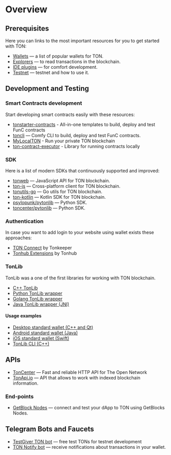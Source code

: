 # Overview

## Prerequisites

Here you can links to the most important resources for you to get started with TON:

- [Wallets](https://ton.org/wallets) — a list of popular wallets for TON.
- [Explorers](https://ton.app/explorers) — to read transactions in the blockchain.
- [IDE plugins](/tools/ide-plugins) — for comfort development.
- [Testnet](/tools/testnet/) — testnet and how to use it.


## Development and Testing

### Smart Contracts development

Start developing smart contracts easily with these resources:

  * [tonstarter-contracts](https://github.com/ton-defi-org/tonstarter-contracts) - All-in-one templates to build, deploy and test FunC contracts
  * [toncli](https://github.com/disintar/toncli) — Comfy CLI to build, deploy and test FunC contracts.
  * [MyLocalTON](/develop/nodes/local-ton.md) - Run your private TON blockchain
  * [ton-contract-executor](https://github.com/Naltox/ton-contract-executor) - Library for running contracts locally

### SDK

Here is a list of modern SDKs that continuously supported and improved:

* [tonweb](https://github.com/toncenter/tonweb) — JavaScript API for TON blockchain.
* [ton-js](https://github.com/tonwhales/ton) — Cross-platform client for TON blockchain.
* [tonutils-go](https://github.com/xssnick/tonutils-go) — Go utils for TON blockchain.
* [ton-kotlin](https://github.com/andreypfau/ton-kotlin) — Kotlin SDK for TON blockchain.
* [psylopunk/pytonlib](https://github.com/psylopunk/pytonlib) — Python SDK.
* [toncenter/pytonlib](https://github.com/toncenter/pytonlib) — Python SDK.

### Authentication

In case you want to add login to your website using wallet exists these approaches:

* [TON Connect](https://github.com/tonkeeper/ton-connect/blob/main/TonConnectSpecification.md) by Tonkeeper
* [Tonhub Extensions](https://developers.tonhub.com/docs/apps) by Tonhub


### TonLib

TonLib was a one of the first libraries for working with TON blockchain.


* [C++ TonLib](https://github.com/ton-blockchain/ton/tree/master/example/cpp)
* [Python TonLib wrapper](https://github.com/toncenter/pytonlib)
* [Golang TonLib wrapper](https://github.com/ton-blockchain/tonlib-go)
* [Java TonLib wrapper (JNI)](https://github.com/ton-blockchain/tonlib-java)

#### Usage examples

* [Desktop standard wallet (C++ and Qt)](https://github.com/newton-blockchain/wallet-desktop)
* [Android standard wallet (Java)](https://github.com/trm-dev/wallet-android)
* [iOS standard wallet (Swift)](https://github.com/trm-dev/wallet-ios)
* [TonLib CLI (C++)](https://github.com/ton-blockchain/ton/blob/master/tonlib/tonlib/tonlib-cli.cpp)



## APIs

* [TonCenter](https://toncenter.com/) — Fast and reliable HTTP API for The Open Network
* [TonApi.io](https://tonapi.io/) — API that allows to work with indexed blockchain information.

### End-points  

* [GetBlock Nodes](https://getblock.io/nodes/ton/) — connect and test your dApp to TON using GetBlocks Nodes.

## Telegram Bots and Faucets

* [TestGiver TON bot](https://t.me/testgiver_ton_bot) — free test TONs for testnet development
* [TON Notify bot](https://t.me/TONNotifyBot) — receive notifications about transactions in your wallet.